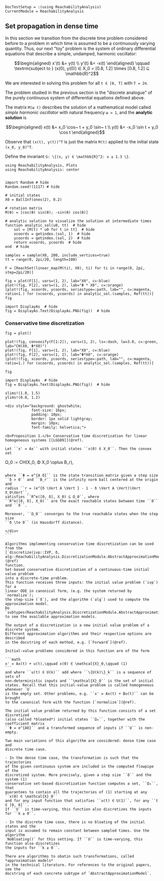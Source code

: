 ```@meta
DocTestSetup = :(using ReachabilityAnalysis)
CurrentModule = ReachabilityAnalysis
```

## Set propagation in dense time

In this section we transition from the discrete time problem considered before
to a problem in which time is assumed to be a continuously varying quantity.
Thus, our next "toy" problem is the system of ordinary differential equations
that describe a simple, undamped, harmonic oscillator:

```math
\begin{aligned}
x'(t) &= y(t) \\
y'(t) &= -x(t)
\end{aligned}
\qquad \textrm{subject to } (x(0), y(0)) ∈ X_0 = [0.8, 1.2] \times [0.8, 1.2] ⊆ \mathbb{R}^2
```
We are interested in solving this problem for all ``t ∈ [0, T]`` with ``T = 2π``.

The problem studied in the previous section is the "discrete analogue" of the purely continuous system of differential equations defined above.

The matrix ``M(ω t)`` describes the solution of a mathematical model called *simple harmonic oscillator* with natural frequency ``ω = 1``, and the **analytic solution** is

```math
\begin{aligned}
x(t) &= x_0 \cos~ t + y_0 \sin~ t \\
y(t) &= -x_0 \sin t + y_0 \cos t
\end{aligned}
```

Observe that ``(x(t), y(t))^T`` is just the matrix ``M(t)`` applied to the initial state ``(x_0, y_0)^T``.


Define the invariant ``G: \{(x, y) ∈ \mathbb{R}^2: x ≥ 1.3 \}``.


```@example dense_propagation
using ReachabilityAnalysis, Plots
using ReachabilityAnalysis: center


import Random # hide
Random.seed!(1117) # hide

# initial states
X0 = BallInf(ones(2), 0.2)

# rotation matrix
M(θ) = [cos(θ) sin(θ); -sin(θ) cos(θ)]

# analytic solution to visualize the solution at intermediate times
function analytic_sol(u0, tt)  # hide
    sol = [M(t) * u0 for t in tt]  # hide
    xcoords = getindex.(sol, 1)  # hide
    ycoords = getindex.(sol, 2)  # hide
    return xcoords, ycoords  # hide
end  # hide

samples = sample(X0, 200, include_vertices=true)
tt = range(0, 2pi/20, length=100)

F = [ReachSet(linear_map(M(ti), X0), ti) for ti in range(0, 2pi, step=2pi/20)]

fig = plot(F[1], vars=(1, 2), lab="X0", c=:blue)
plot!(fig, F[2], vars=(1, 2), lab="Φ * X0", c=:orange)
[plot!(fig, xcoords, ycoords, seriestype=:path, lab="", c=:magenta, ratio=1.) for (xcoords, ycoords) in analytic_sol.(samples, Ref(tt))]
fig

import DisplayAs  # hide
fig = DisplayAs.Text(DisplayAs.PNG(fig))  # hide
```

### Conservative time discretization



```@example dense_propagation
fig = plot()

plot!(fig, convexify(F[1:2]), vars=(1, 2), ls=:dash, lw=3.0, c=:green, lab="CH(X0, Φ*X0)")
plot!(fig, F[1], vars=(1, 2), lab="X0", c=:blue)
plot!(fig, F[2], vars=(1, 2), lab="Φ*X0", c=:orange)
[plot!(fig, xcoords, ycoords, seriestype=:path, lab="", c=:magenta, ratio=1.) for (xcoords, ycoords) in analytic_sol.(samples, Ref(tt))]

fig

import DisplayAs  # hide
fig = DisplayAs.Text(DisplayAs.PNG(fig))  # hide
```

```@example dense_propagation
xlims!(1.0, 1.5)
ylims!(0.8, 1.2)
```

```@raw html
<div style="background: ghostwhite;
            font-size: 16px;
            padding: 10px;
            border: 1px solid lightgray;
            margin: 10px;
            font-family: helvetica;">

<b>Proposition 1.</b> Conservative time discretization for linear homogeneous systems [[LGG09]](@ref).

Let ``x' = Ax`` with initial states ``x(0) ∈ X_0``. Then the convex set

````
Ω_0 := CH(X_0, Φ X_0 \oplus B_r),
````

where ``Φ = e^{A δ}`` is the state transition matrix given a step size
``δ > 0`` and ``B_r`` is the infinity norm ball centered at the origin and
radius ``r = (e^{δ \Vert A \Vert } - 1 - δ \Vert A \Vert)\Vert X_0\Vert``,
satisfies ``R^e([0, δ], X_0) ⊆ Ω_0``, where
``R^e([0, δ], X_0)`` are the exact reachable states between time ``0`` and ``δ``.

Moreover, ``Ω_0`` converges to the true reachable states when the step size
``δ \to 0`` (in Hausdorff distance).

</div>
```

Algorithms implementing conservative time discretization can be used from the
[`discretize(ivp::IVP, δ, alg::ReachabilityAnalysis.DiscretizationModule.AbstractApproximationModel)`](@ref)
function.
Set-based conservative discretization of a continuous-time initial value problem
into a discrete-time problem.
This function receives three inputs: the initial value problem (`ivp`) for a
linear ODE in canonical form, (e.g. the system returned by `normalize`);
the step-size (`δ`), and the algorithm (`alg`) used to compute the approximation model.
Do `subtypes(ReachabilityAnalysis.DiscretizationModule.AbstractApproximationModel)`
to see the available approximation models.

The output of a discretization is a new initial value problem of a discrete system.
Different approximation algorithms and their respective options are described
in the docstring of each method, e.g. [`Forward`](@ref).

Initial-value problems considered in this function are of the form

```math
x' = Ax(t) + u(t),\qquad x(0) ∈ \mathcal{X}_0,\qquad (1)
```
and where ``u(t) ∈ U(k)`` add where ``\{U(k)\}_k`` is a sequence of sets of
non-deterministic inputs and ``\mathcal{X}_0`` is the set of initial
states. Recall that this initial-value problem is called homogeneous whenever `U`
is the empty set. Other problems, e.g. ``x' = Ax(t) + Bu(t)`` can be brought
to the canonical form with the function [`normalize`](@ref).

The initial value problem returned by this function consists of a set discretized
(also called *bloated*) initial states ``Ω₀``, together with the coefficient matrix
``Φ = e^{Aδ}`` and a transformed sequence of inputs if ``U`` is non-empty.

Two main variations of this algorithm are considered: dense time case and
discrete time case.

- In the dense time case, the transformation is such that the trajectories
of the given continuous system are included in the computed flowpipe of the
discretized system. More precisely, given a step size ``δ`` and the system (1)
conservative set-based discretization function computes a set, ``Ω₀``, that
guarantees to contain all the trajectories of (1) starting at any ``x(0) ∈ \mathcal{X}_0``
and for any input function that satisfies ``u(t) ∈ U(1)``, for any ``t ∈ [0, δ]``.
If ``U`` is time-varying, this function also discretizes the inputs for ``k ≥ 0``.

- In the discrete time case, there is no bloating of the initial states and the
input is assumed to remain constant between sampled times. Use the algorithm
`NoBloating()` for this setting. If ``U`` is time-varying, this function also discretizes
the inputs for ``k ≥ 0``.

There are algorithms to obatin such transformations, called *approximation models*
in the technical literature. For references to the original papers, see the
docstring of each concrete subtype of `AbstractApproximationModel`.
